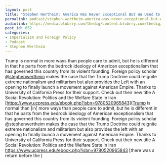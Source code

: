 ```yaml
---
layout: post
title: "Stephen Wertheim: America Was Never Exceptional But We Used to Think It Was"
permalink: podcast/stephen-wertheim-america-was-never-exceptional-but-we-used-to-think-it-was
audiolink: https://media.blubrry.com/thedig/content.blubrry.com/thedig/The_Dig_-_EP_49_-_Wertheim.mp3
post_id: 652
categories: 
- Imperialism and Foreign Policy
- Podcast
- Stephen Wertheim
---
```


Trump is normal in more ways than people care to admit, but he is different in that he parts from the bedrock ideology of American exceptionalism that has governed this country from its violent founding. Foreign policy scholar 
[@stephenwertheim](https://twitter.com/stephenwertheim) makes the case that the Trump Doctrine could reignite extreme nationalism and militarism but also provides the Left with an opening to finally launch a movement against American Empire. Thanks to University of California Press for their support. Check out their new title A Social Revolution: Politics and the Welfare State in Iran 
[https://www.ucpress.edu/ebook.php?isbn=9780520965843](Trump is normal than [in] more ways than people care to admit, but he is different in that he parts from the bedrock ideology of American exceptionalism that has governed this country from its violent founding. Foreign policy scholar @stephenwertheim makes the case that the Trump Doctrine could reignite extreme nationalism and militarism but also provides the left with an opening to finally launch a movement against American Empire. Thanks to University of California Press for their support. Check out their new title A Social Revolution: Politics and the Welfare State in Iran https://www.ucpress.edu/ebook.php?isbn=9780520965843 [there was a return before the )